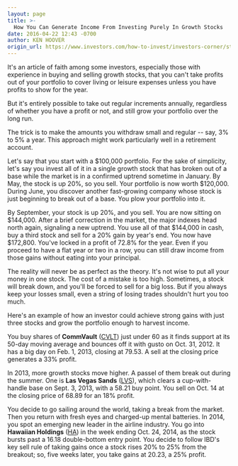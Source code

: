 ```yaml
---
layout: page
title: >-
  How You Can Generate Income From Investing Purely In Growth Stocks
date: 2016-04-22 12:43 -0700
author: KEN HOOVER
origin_url: https://www.investors.com/how-to-invest/investors-corner/stringing-together-moderate-gains-can-add-up-to-a-big-year/
---
```


It's an article of faith among some investors, especially those with experience in buying and selling growth stocks, that you can't take profits out of your portfolio to cover living or leisure expenses unless you have profits to show for the year.

But it's entirely possible to take out regular increments annually, regardless of whether you have a profit or not, and still grow your portfolio over the long run.

The trick is to make the amounts you withdraw small and regular -- say, 3% to 5% a year. This approach might work particularly well in a retirement account.

Let's say that you start with a \$100,000 portfolio. For the sake of simplicity, let's say you invest all of it in a single growth stock that has broken out of a base while the market is in a confirmed uptrend sometime in January. By May, the stock is up 20%, so you sell. Your portfolio is now worth \$120,000. During June, you discover another fast-growing company whose stock is just beginning to break out of a base. You plow your portfolio into it.

By September, your stock is up 20%, and you sell. You are now sitting on \$144,000. After a brief correction in the market, the major indexes head north again, signaling a new uptrend. You use all of that \$144,000 in cash, buy a third stock and sell for a 20% gain by year's end. You now have \$172,800. You've locked in a profit of 72.8% for the year. Even if you proceed to have a flat year or two in a row, you can still draw income from those gains without eating into your principal.

The reality will never be as perfect as the theory. It's not wise to put all your money in one stock. The cost of a mistake is too high. Sometimes, a stock will break down, and you'll be forced to sell for a big loss. But if you always keep your losses small, even a string of losing trades shouldn't hurt you too much.

Here's an example of how an investor could achieve strong gains with just three stocks and grow the portfolio enough to harvest income.

You buy shares of **CommVault** ([CVLT](https://research.investors.com/quote.aspx?symbol=CVLT)) just under 60 as it finds support at its 50-day moving average and bounces off it with gusto on Oct. 31, 2012. It has a big day on Feb. 1, 2013, closing at 79.53. A sell at the closing price generates a 33% profit.

In 2013, more growth stocks move higher. A passel of them break out during the summer. One is **Las Vegas Sands** ([LVS](https://research.investors.com/quote.aspx?symbol=LVS)), which clears a cup-with-handle base on Sept. 3, 2013, with a 58.21 buy point. You sell on Oct. 14 at the closing price of 68.89 for an 18% profit.

You decide to go sailing around the world, taking a break from the market. Then you return with fresh eyes and charged-up mental batteries. In 2014, you spot an emerging new leader in the airline industry. You go into **Hawaiian Holdings** ([HA](https://research.investors.com/quote.aspx?symbol=HA)) in the week ending Oct. 24, 2014, as the stock bursts past a 16.18 double-bottom entry point. You decide to follow IBD's key sell rule of taking gains once a stock rises 20% to 25% from the breakout; so, five weeks later, you take gains at 20.23, a 25% profit.
